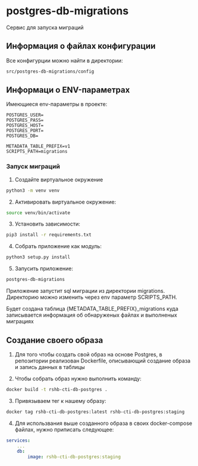 # postgres-db-migrations

Сервис для запуска миграций

## Информация о файлах конфигурации
Все конфигурции можно найти в директории:
```bash
src/postgres-db-migrations/config
```

## Информаци о ENV-параметрах
Имеющиеся env-параметры в проекте:
```
POSTGRES_USER=
POSTGRES_PASS=
POSTGRES_HOST=
POSTGRES_PORT=
POSTGRES_DB=

METADATA_TABLE_PREFIX=v1
SCRIPTS_PATH=migrations
```

### Запуск миграций

1. Создайте виртуальное окружение

```bash
python3 -m venv venv
```

2. Активировать виртуальное окружение: 

```bash
source venv/bin/activate
```

3. Установить зависимости: 

```bash
pip3 install -r requirements.txt
```

4. Собрать приложение как модуль:

```bash
python3 setup.py install
```

5. Запусить приложение:
```bash
postgres-db-migrations
```

Приложение запустит sql миграции из директории migrations. Директорию можно изменить через env параметр SCRIPTS_PATH.

Будет создана таблица {METADATA_TABLE_PREFIX}_migrations куда записывается информация об обнаруженых файлах и выполненых миграциях


## Создание своего образа

1. Для того чтобы создать свой образ на основе Postgres, в репозитории реализован Dockerfile, описывающий создание образа и запись данных в таблицы

2. Чтобы собрать образ нужно выполнить команду:
```bash
docker build -t rshb-cti-db-postgres .
```

3. Привязываем тег к нашему образу:
```bash
docker tag rshb-cti-db-postgres:latest rshb-cti-db-postgres:staging
```

4. Для использвания выше созданного образа в своих docker-compose файлах, нужно приписать следующее:
```yaml
services:
    ...
    db:
        image: rshb-cti-db-postgres:staging    
```
 